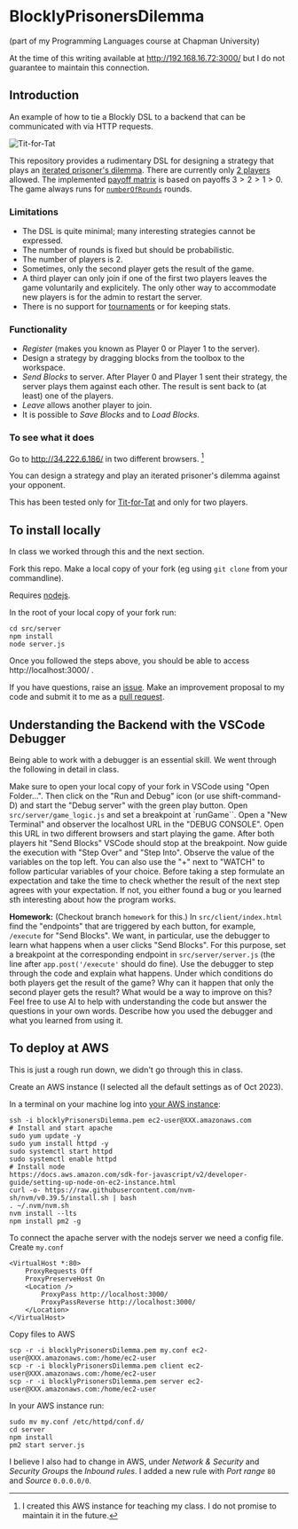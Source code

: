 # BlocklyPrisonersDilemma

(part of my Programming Languages course at Chapman University)

At the time of this writing available at http://192.168.16.72:3000/ but I do not guarantee to maintain this connection.

## Introduction

An example of how to tie a Blockly DSL to a backend that can be communicated with via HTTP requests.

![Tit-for-Tat](img/TitForTat.png)

This repository provides a rudimentary DSL for designing a strategy that plays an [iterated prisoner's dilemma](https://en.wikipedia.org/wiki/Prisoner's_dilemma#The_iterated_prisoner's_dilemma). There are currently only [2 players](https://github.com/alexhkurz/BlocklyPrisonersDilemma/blob/61eb62afc027e9879979055424981e01eeb9b42a/src/server/game_logic.js#L4) allowed. The implemented [payoff matrix](https://github.com/alexhkurz/BlocklyPrisonersDilemma/blob/61eb62afc027e9879979055424981e01eeb9b42a/src/server/game_logic.js#L6) is based on payoffs $3>2>1>0$. The game always runs for [`numberOfRounds`](https://github.com/alexhkurz/BlocklyPrisonersDilemma/blob/61eb62afc027e9879979055424981e01eeb9b42a/src/server/game_logic.js#L16) rounds.

### Limitations

- The DSL is quite minimal; many interesting strategies cannot be expressed.
- The number of rounds is fixed but should be probabilistic.
- The number of players is 2.
- Sometimes, only the second player gets the result of the game.
- A third player can only join if one of the first two players leaves the game voluntarily and explicitely. The only other way to accommodate new players is for the admin to restart the server.
- There is no support for [tournaments](https://cs.stanford.edu/people/eroberts/courses/soco/projects/1998-99/game-theory/axelrod.html) or for keeping stats.

### Functionality

- *Register* (makes you known as Player 0 or Player 1 to the server).
- Design a strategy by dragging blocks from the toolbox to the workspace.
- *Send Blocks* to server. After Player 0  and Player 1 sent their strategy, the server plays them against each other. The result is sent back to (at least) one of the players.
- *Leave* allows another player to join.
- It is possible to *Save Blocks* and to *Load Blocks*.

### To see what it does

Go to http://34.222.6.186/ in two different browsers. [^AWS]

[^AWS]: I created this AWS instance for teaching my class. I do not promise to maintain it in the future.

You can design a strategy and play an iterated prisoner's dilemma against your opponent.

This has been tested only for [Tit-for-Tat](img/TitForTat.png) and only for two players.

## To install locally

In class we worked through this and the next section.

Fork this repo. Make a local copy of your fork (eg using `git clone` from your commandline).

Requires [nodejs](https://nodejs.org/en/download).

In the root of your local copy of your fork run:

```
cd src/server
npm install
node server.js
```

Once you followed the steps above, you should be able to access http://localhost:3000/ .

If you have questions, raise an [issue](https://github.com/alexhkurz/BlocklyPrisonersDilemma/issues). Make an improvement proposal to my code and submit it to me as a [pull request](https://github.com/alexhkurz/BlocklyPrisonersDilemma/pulls).

## Understanding the Backend with the VSCode Debugger

Being able to work with a debugger is an essential skill. We went through the following in detail in class.

Make sure to open your local copy of your fork in VSCode using "Open Folder...". Then click on the "Run and Debug" icon (or use shift-command-D) and start the "Debug server" with the green play button. Open `src/server/game_logic.js` and set a breakpoint at `runGame``. Open a "New Terminal" and observer the localhost URL in the "DEBUG CONSOLE". Open this URL in two different browsers and start playing the game. After both players hit "Send Blocks" VSCode should stop at the breakpoint. Now guide the execution with "Step Over" and "Step Into". Observe the value of the variables on the top left. You can also use the "+" next to "WATCH" to follow particular variables of your choice. Before taking a step formulate an expectation and take the time to check whether the result of the next step agrees with your expectation. If not, you either found a bug or you learned sth interesting about how the program works.

**Homework:** (Checkout branch `homework` for this.) In `src/client/index.html` find the "endpoints" that are triggered by each button, for example, `/execute` for "Send Blocks". We want, in particular, use the debugger to learn what happens when a user clicks "Send Blocks". For this purpose, set a breakpoint at the corresponding endpoint in `src/server/server.js` (the line after `app.post('/execute'` should do fine). Use the debugger to step through the code and explain what happens. Under which conditions do both players get the result of the game? Why can it happen that only the second player gets the result? What would be a way to improve on this? Feel free to use AI to help with understanding the code but answer the questions in your own words. Describe how you used the debugger and what you learned from using it. 

## To deploy at AWS

This is just a rough run down, we didn't go through this in class.

Create an AWS instance (I selected all the default settings as of Oct 2023).

In a terminal on your machine log into [your AWS instance](https://aws.amazon.com/):

```
ssh -i blocklyPrisonersDilemma.pem ec2-user@XXX.amazonaws.com
# Install and start apache
sudo yum update -y  
sudo yum install httpd -y  
sudo systemctl start httpd
sudo systemctl enable httpd
# Install node
https://docs.aws.amazon.com/sdk-for-javascript/v2/developer-guide/setting-up-node-on-ec2-instance.html
curl -o- https://raw.githubusercontent.com/nvm-sh/nvm/v0.39.5/install.sh | bash
. ~/.nvm/nvm.sh
nvm install --lts
npm install pm2 -g
```

To connect the apache server with the nodejs server we need a config file. Create `my.conf`

```
<VirtualHost *:80>
    ProxyRequests Off
    ProxyPreserveHost On
    <Location />
        ProxyPass http://localhost:3000/
        ProxyPassReverse http://localhost:3000/
    </Location>
</VirtualHost>
```


Copy files to AWS
```
scp -r -i blocklyPrisonersDilemma.pem my.conf ec2-user@XXX.amazonaws.com:/home/ec2-user
scp -r -i blocklyPrisonersDilemma.pem client ec2-user@XXX.amazonaws.com:/home/ec2-user
scp -r -i blocklyPrisonersDilemma.pem server ec2-user@XXX.amazonaws.com:/home/ec2-user
```

In your AWS instance run:
```
sudo mv my.conf /etc/httpd/conf.d/
cd server
npm install
pm2 start server.js
```

I believe I also had to change in AWS, under *Network & Security* and  *Security Groups* the *Inbound rules*. I added a new rule with *Port range* `80` and *Source* `0.0.0.0/0`.